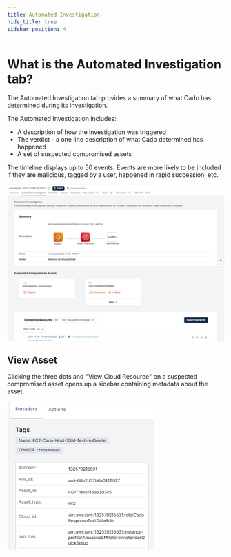 ```yaml
---
title: Automated Investigation
hide_title: true
sidebar_position: 4
---
```


# What is the Automated Investigation tab?

The Automated Investigation tab provides a summary of what Cado has determined during its investigation.

The Automated Investigation includes:
* A description of how the investigation was triggered
* The verdict - a one line description of what Cado determined has happened
* A set of suspected compromised assets

The timeline displays up to 50 events. Events are more likely to be included if they are malicious, tagged by a user, happened in rapid succession, etc.

![Automated Investigation](/img/automated-investigation.png)

## View Asset

Clicking the three dots and "View Cloud Resource" on a suspected compromised asset opens up a sidebar containing metadata about the asset.

![Metadata Sidebar](/img/metadata-sidebar.png)

